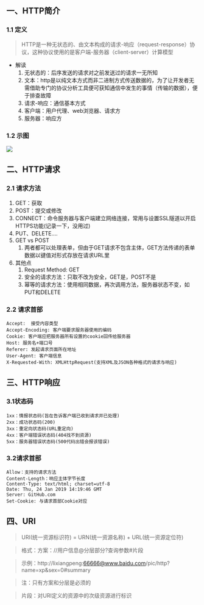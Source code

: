 ## 一、HTTP简介
### 1.1 定义
   > HTTP是一种无状态的、由文本构成的请求-响应（request-response）协议，这种协议使用的是客户端-服务器（client-server）计算模型
   
* 解读
    1. 无状态的：后序发送的请求对之前发送过的请求一无所知
    2. 文本：http是以纯文本方式而非二进制方式传送数据的，为了让开发者无需借助专门的协议分析工具便可获知通信中发生的事情（传输的数据），便于排查故障
    3. 请求-响应：通信基本方式
    4. 客户端：用户代理、web浏览器、请求方
    5. 服务器：响应方
### 1.2 示图
   ![](https://github.com/Duk1906/Learning_Records/blob/master/Pictures/http.png)

## 二、HTTP请求
### 2.1 请求方法
   1. GET：获取
   2. POST：提交或修改
   3. CONNECT：命令服务器与客户端建立网络连接，常用与设置SSL隧道以开启HTTPS功能(记录一下，没用过)
   4. PUT、DELETE....
   5. GET vs POST
      1. 两者都可以处理表单，但由于GET请求不包含主体，GET方法传递的表单数据以键值对形式存放在请求URL里
   6. 其他点
       1. Request Method: GET
       2. 安全的请求方法：只取不改为安全，GET是，POST不是
       3. 幂等的请求方法：使用相同数据，再次调用方法，服务器状态不变，如PUT和DELETE
### 2.2 请求首部
    Accept:  接受内容类型
    Accept-Encoding: 客户端要求服务器使用的编码
    Cookie: 客户端应把服务器所有设置的cookie回传给服务器
    Host: 服务名+端口号
    Referer: 发起请求页面所在地址
    User-Agent: 客户端信息
    X-Requested-With: XMLHttpRequest(支持XML及JSON各种格式的请求与响应)

## 三、HTTP响应
### 3.1状态码
    1xx：情报状态码(旨在告诉客户端已收到请求并已处理)
    2xx：成功状态码(200)
    3xx：重定向状态码(URL重定向)
    4xx：客户端错误状态码(404找不到资源)
    5xx：服务器错误状态码(500代码出错会报该错误)
### 3.2请求首部
    Allow：支持的请求方法
    Content-Length：响应主体字节长度
	Content-Type: text/html; charset=utf-8
	Date: Thu, 24 Jan 2019 14:19:46 GMT
	Server: GitHub.com
	Set-Cookie: 与请求首部Cookie对应
## 四、URI
> URI(统一资源标识符) = URN(统一资源名称) + URL(统一资源定位符)

> 格式：方案：//用户信息@分层部分?查询参数#片段

> 示例：http://lixiangpeng:66666@www.baidu.com/pic/http?name=xp&sex=0#summary

> 注：只有方案和分层是必须的

> 片段：对URI定义的资源中的次级资源进行标识
   
